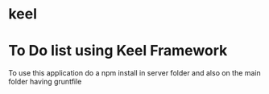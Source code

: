 keel
====

To Do list using Keel Framework
====

To use this application do a npm install in server folder and also on the main folder having gruntfile
